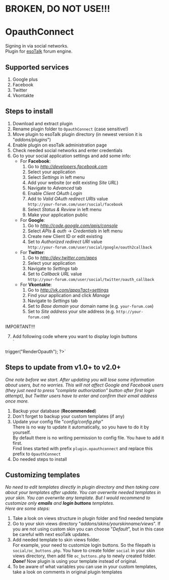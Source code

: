 # BROKEN, DO NOT USE!!!


OpauthConnect
=============

Signing in via social networks.  
Plugin for [esoTalk](http://esotalk.org) forum engine.

Supported services
------------------

1. Google plus
2. Facebook
3. Twitter
4. Vkontakte

Steps to install
----------------

1. Download and extract plugin
2. Rename plugin folder to `OpauthConnect` (case sensitive!)
3. Move plugin to esoTalk plugin directory (in newest version it is "*addons/plugins*")
4. Enable plugin on esoTalk administration page
5. Check needed social networks and enter credentials
6. Go to your social application settings and add some info:  
    * For **Facebook**:
        1. Go to *http://developers.facebook.com*
        2. Select your application
        3. Select *Settings* in left menu
        4. Add your website (or edit existing *Site URL*)
        5. Navigate to *Advanced* tab
        6. Enable *Client OAuth Login*
        7. Add to *Valid OAuth redirect URIs* value  
           `http://your-forum.com/user/social/facebook`
        8. Select *Status & Review* in left menu
        9. Make your application public
    * For **Google**:
        1. Go to *http://code.google.com/apis/console*
        2. Select *APIs & auth* -> *Credentials* in left menu
        3. Create new Client ID or edit existing
        4. Set to *Authorized redirect URI* value  
           `http://your-forum.com/user/social/google/oauth2callback`  
    * For **Twitter**:
        1. Go to *http://dev.twitter.com/apps*
        2. Select your application
        3. Navigate to *Settings* tab
        4. Set to *Callback URL* value  
           `http://your-forum.com/user/social/twitter/oauth_callback`  
    * For **Vkontakte**:
        1. Go to *http://vk.com/apps?act=settings*
        2. Find your application and click *Manage*
        3. Navigate to *Settings* tab
        4. Set to *Base domain* your domain name (e.g. `your-forum.com`)
        5. Set to *Site address* your site address (e.g. `http://your-forum.com`)

IMPORTANT!!!

7. Add following code where you want to display login buttons  
`
<?php $this->trigger("RenderOpauth"); ?>`

Steps to update from v1.0+ to v2.0+
-----------------------------------

*One note before we start. After updating you will lose some information about users, but no worries. 
This will not affect Google and Facebook users (they just need to press "complete authorization" button after first login attempt), 
but Twitter users have to enter and confirm their email address once more.*

1. Backup your database (**Recommended**)
2. Don't forget to backup your custom templates (if any)
3. Update your config file "*config/config.php*"  
There is no way to update it automatically, so you have to do it by yourself.  
By default there is no writing permission to config file. You have to add it first.  
Find lines started with prefix `plugin.opauthconnect` and replace this prefix to `OpauthConnect`
4. Do needed steps to install

Customizing templates
---------------------

*No need to edit templates directly in plugin directory and then taking care about your templates after update. 
You can overwrite needed templates in your skin. 
You can overwrite any template. But I would recommend to customize only **emails** and **login buttons** templates.  
Here are some steps:*

1. Take a look on views structure in plugin folder and find needed template
2. Go to your skin views directory "*addons/skins/yourskinname/views*". If you are not using custom skin you can choose "*Default*", but 
in this case be careful with next esoTalk updates.
3. Add needed template to skin views folder.  
For example, your need to customize login buttons. So the filepath is `social/oc_buttons.php`. 
You have to create folder `social` in your skin views directory, then add file `oc_buttons.php` to newly created folder.  
***Done!*** Now plugin is using your template instead of original.
4. To be aware of what variables you can use in your custom templates, take a look on comments in original plugin templates
